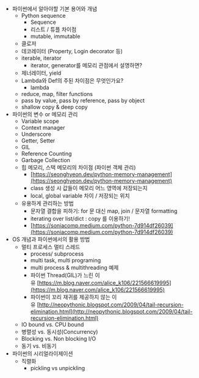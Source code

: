 ### 

- 파이썬에서 알아야할 기본 용어와 개념
    - Python sequence
        - Sequence
        - 리스트 / 튜플 차이점
        - mutable, immutable
    - 클로저 
    - 데코레이터 (Property, Login decorator  등) 
    - iterable, iterator 
        - iterator, generator를 메모리 관점에서 설명하면?
    - 제너레이터, yield 
    - Lambda와 Def의 주된 차이점은 무엇인가요? 
        - lambda 
    - reduce, map, filter functions 
    - pass by value, pass by reference, pass by object 
    - shallow copy & deep copy 
- 파이썬의 변수 or 메모리 관리
    - Variable scope
    - Context manager
    - Underscore
    - Getter, Setter
    - GIL 
    - Reference Counting 
    - Garbage Collection 
    - 힙 메모리, 스택 메모리의 차이점 (파이썬 객체 관리)
        - [https://seonghyeon.dev/python-memory-management](https://seonghyeon.dev/python-memory-management)
        - class 생성 시 값들이 메모리 어느 영역에 저장되는지
        - local, global variable 차이 / 저장되는 위치
    - 유용하게 관리하는 방법
        - 문자열 결합을 피하기: for 문 대신 map, join / 문자열 formatting
        - iterating over list/dict : copy 를 이용하기!
        - [https://soniacomp.medium.com/python-7d914df26039](https://soniacomp.medium.com/python-7d914df26039)
- OS 개념과 파이썬에서의 활용 방법
    - 멀티 프로세스 멀티 스레드 
        - process/ subprocess
        - multi task, multi programing 
        - multi process & multithreading 예제 
        - 파이썬 Thread(GIL)가 느린 이유 [https://m.blog.naver.com/alice_k106/221566619995](https://m.blog.naver.com/alice_k106/221566619995)  
        - 파이썬이 꼬리 재귀를 제공하지 않는 이유 [http://neopythonic.blogspot.com/2009/04/tail-recursion-elimination.html](http://neopythonic.blogspot.com/2009/04/tail-recursion-elimination.html)
    - IO bound vs. CPU bound  
    - 병렬성 vs. 동시성(Concurrency) 
    - Blocking vs. Non blocking I/O 
    - 동기 vs. 비동기 
- 파이썬의 시리얼라이제이션
    - 직렬화
        - pickling vs unpickling
